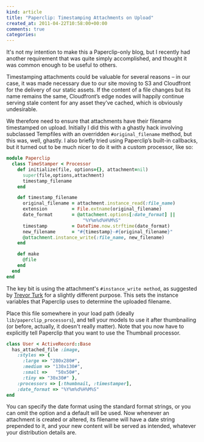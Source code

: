 ```yaml
---
kind: article
title: "Paperclip: Timestamping Attachments on Upload"
created_at: 2011-04-22T10:58:00+00:00
comments: true
categories: 
---
```


It's not my intention to make this a Paperclip-only blog, but I recently
had another requirement that was quite simply accomplished, and thought
it was common enough to be useful to others.

Timestamping attachments could be valuable for several reasons – in our
case, it was made necessary due to our site moving to S3 and Cloudfront
for the delivery of our static assets. If the content of a file changes
but its name remains the same, Cloudfront’s edge nodes will happily
continue serving stale content for any asset they’ve cached, which is
obviously undesirable.

We therefore need to ensure that attachments have their filename
timestamped on upload. Initially I did this with a ghastly hack
involving subclassed Tempfiles with an overridden `#original_filename`
method, but this was, well, ghastly. I also briefly tried using
Paperclip’s built-in callbacks, but it turned out to be much nicer to do
it with a custom processor, like so:

~~~ ruby
module Paperclip
  class TimeStamper < Processor
    def initialize(file, options={}, attachment=nil)
      super(file,options,attachment)
      timestamp_filename
    end

    def timestamp_filename
      original_filename = attachment.instance_read(:file_name)
      extension         = File.extname(original_filename)
      date_format       = @attachment.options[:date_format] ||
                            "%Y%m%d%H%M%S"
      timestamp         = DateTime.now.strftime(date_format)
      new_filename      = "#{timestamp}-#{original_filename}"
      @attachment.instance_write(:file_name, new_filename)
    end

    def make
      @file
    end
  end
end
~~~

The key bit is using the attachment's
`#instance_write method`, as suggested by [Trevor
Turk](http://trevorturk.com/2009/03/22/randomize-filename-in-paperclip/)
for a slightly different purpose. This sets the instance variables that
Paperclip uses to determine the uploaded filename.

Place this file somewhere in your load path (ideally
`lib/paperclip_processors`), and tell your models to use it after
thumbnailing (or before, actually, it doesn't really matter). Note that
you now have to explicitly tell Paperclip that you want to use the
Thumbnail processor.

~~~ ruby
class User < ActiveRecord::Base
  has_attached_file :image,
    :styles => {
      :large => "280x280#",
      :medium => "130x130#",
      :small =>   "50x50#",
      :tiny => "30x30#" },
    :processors => [:thumbnail, :timestamper],
    :date_format => "%Y%m%d%H%M%S"
end
~~~

You can specify the date format using the standard format strings,
or you can omit the option and a default will be used. Now whenever
an attachment is created or altered, its filename will have a date
string prepended to it, and your new content will be served as intended,
whatever your distribution details are.
